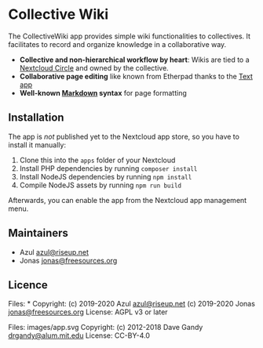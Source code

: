 # Collective Wiki

The CollectiveWiki app provides simple wiki functionalities to collectives.
It facilitates to record and organize knowledge in a collaborative way.

* **Collective and non-hierarchical workflow by heart**: Wikis are tied to
  a [Nextcloud Circle](https://github.com/nextcloud/circles) and owned by
  the collective.
* **Collaborative page editing** like known from Etherpad thanks to the
  [Text app](https://github.com/nextcloud/text)
* **Well-known [Markdown](https://en.wikipedia.org/wiki/Markdown) syntax**
  for page formatting

## Installation

The app is *not* published yet to the Nextcloud app store, so you have to
install it manually:

1. Clone this into the `apps` folder of your Nextcloud
2. Install PHP dependencies by running `composer install`
3. Install NodeJS dependencies by running `npm install`
4. Compile NodeJS assets by running `npm run build`

Afterwards, you can enable the app from the Nextcloud app management menu.

## Maintainers

* Azul <azul@riseup.net>
* Jonas <jonas@freesources.org>

## Licence

Files: *
Copyright: (c) 2019-2020 Azul <azul@riseup.net>
           (c) 2019-2020 Jonas <jonas@freesources.org>
License: AGPL v3 or later

Files: images/app.svg
Copyright: (c) 2012-2018 Dave Gandy <drgandy@alum.mit.edu>
License: CC-BY-4.0
